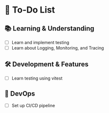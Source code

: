 # 📌 To-Do List

## 📚 Learning & Understanding

- [ ] Learn and implement testing
- [ ] Learn about Logging, Monitoring, and Tracing

## 🛠️ Development & Features

- [ ] Learn testing using vitest

## 🚦 DevOps

- [ ] Set up CI/CD pipeline
